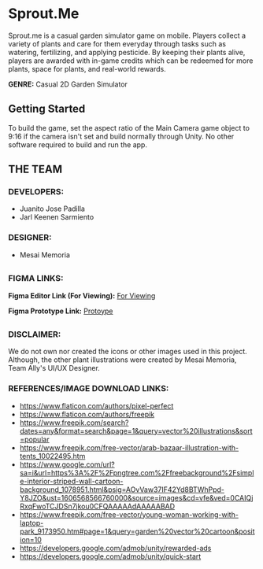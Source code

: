# Sprout.Me
Sprout.me is a casual garden simulator game on mobile. Players collect a variety of plants and care for them everyday through tasks such as watering, fertilizing, and applying pesticide. By keeping their plants alive, players are awarded with in-game credits which can be redeemed for more plants, space for plants, and real-world rewards.

**GENRE:** Casual 2D Garden Simulator

## Getting Started
To build the game, set the aspect ratio of the Main Camera game object to 9:16 if the camera isn't set and build normally through Unity. No other software required to build and run the app.

## THE TEAM
### DEVELOPERS:
- Juanito Jose Padilla
- Jarl Keenen Sarmiento
### DESIGNER:
- Mesai Memoria
##

### FIGMA LINKS:

**Figma Editor Link (For Viewing):** [For Viewing](https://www.figma.com/file/c8pCPbKABo98YJpsyLjQXD/Greenhouse?node-id=0%3A1)

**Figma Prototype Link:** [Protoype](https://www.figma.com/proto/c8pCPbKABo98YJpsyLjQXD/Greenhouse?node-id=1%3A7&scaling=scale-down)
##

### DISCLAIMER:
We do not own nor created the icons or other images used in this project. Although, the other plant illustrations were created by Mesai Memoria, Team Ally's UI/UX Designer.

### REFERENCES/IMAGE DOWNLOAD LINKS:
- https://www.flaticon.com/authors/pixel-perfect
- https://www.flaticon.com/authors/freepik
- https://www.freepik.com/search?dates=any&format=search&page=1&query=vector%20illustrations&sort=popular
- https://www.freepik.com/free-vector/arab-bazaar-illustration-with-tents_10022495.htm
- https://www.google.com/url?sa=i&url=https%3A%2F%2Fpngtree.com%2Ffreebackground%2Fsimple-interior-striped-wall-cartoon-background_1078951.html&psig=AOvVaw37IF42Yd8BTWhPpd-Y8JZO&ust=1606568566760000&source=images&cd=vfe&ved=0CAIQjRxqFwoTCJDSn7jkou0CFQAAAAAdAAAAABAD
- https://www.freepik.com/free-vector/young-woman-working-with-laptop-park_9173950.htm#page=1&query=garden%20vector%20cartoon&position=10
- https://developers.google.com/admob/unity/rewarded-ads
- https://developers.google.com/admob/unity/quick-start
